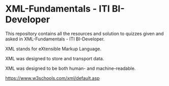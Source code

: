 # XML-Fundamentals - ITI BI-Developer

This repository contains all the resources and solution to quizzes given and asked in XML-Fundamentals - ITI BI-Developer.

XML stands for eXtensible Markup Language.

XML was designed to store and transport data.

XML was designed to be both human- and machine-readable.

https://www.w3schools.com/xml/default.asp
